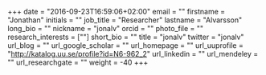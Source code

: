 +++
date = "2016-09-23T16:59:06+02:00"
email = ""
firstname = "Jonathan"
initials = ""
job_title = "Researcher"
lastname = "Alvarsson"
long_bio = ""
nickname = "jonalv"
orcid = ""
photo_file = ""
research_interests = [""]
short_bio = ""
title = "jonalv"
twitter = "jonalv"
url_blog = ""
url_google_scholar = ""
url_homepage = ""
url_uuprofile = "http://katalog.uu.se/profile?id=N6-962_2"
url_linkedin = ""
url_mendeley = ""
url_researchgate = ""
weight = -40
+++

